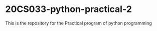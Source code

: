 # 20CS033-python-practical-2
This is the repository for the Practical program of python programming

